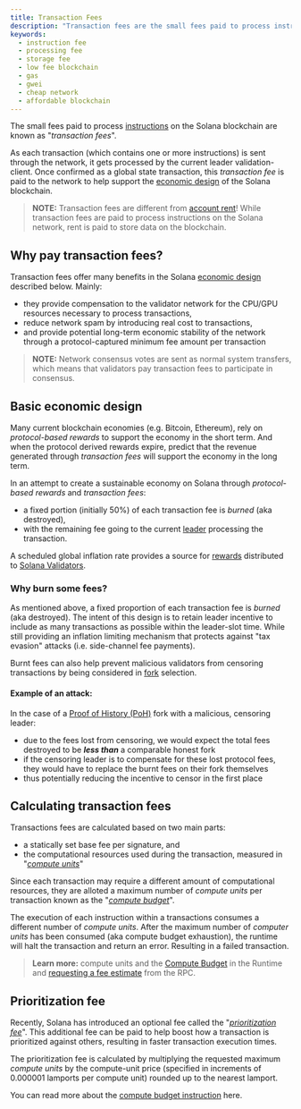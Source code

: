 ```yaml
---
title: Transaction Fees
description: "Transaction fees are the small fees paid to process instructions on the network. These fees are based on computation and an optional prioritization fee."
keywords:
  - instruction fee
  - processing fee
  - storage fee
  - low fee blockchain
  - gas
  - gwei
  - cheap network
  - affordable blockchain
---
```


The small fees paid to process [instructions](./terminology.md#instruction) on the Solana blockchain are known as "_transaction fees_".

As each transaction (which contains one or more instructions) is sent through the network, it gets processed by the current leader validation-client. Once confirmed as a global state transaction, this _transaction fee_ is paid to the network to help support the [economic design](#economic-design) of the Solana blockchain.

> **NOTE:** Transaction fees are different from [account rent](./terminology.md#rent)!
> While transaction fees are paid to process instructions on the Solana network, rent is paid to store data on the blockchain.

<!-- > You can learn more about rent here: [What is rent?](./developing/intro/rent.md) -->

## Why pay transaction fees?

Transaction fees offer many benefits in the Solana [economic design](#basic-economic-design) described below. Mainly:

- they provide compensation to the validator network for the CPU/GPU resources necessary to process transactions,
- reduce network spam by introducing real cost to transactions,
- and provide potential long-term economic stability of the network through a protocol-captured minimum fee amount per transaction

> **NOTE:** Network consensus votes are sent as normal system transfers, which means that validators pay transaction fees to participate in consensus.

## Basic economic design

Many current blockchain economies \(e.g. Bitcoin, Ethereum\), rely on _protocol-based rewards_ to support the economy in the short term. And when the protocol derived rewards expire, predict that the revenue generated through _transaction fees_ will support the economy in the long term.

In an attempt to create a sustainable economy on Solana through _protocol-based rewards_ and _transaction fees_:

- a fixed portion (initially 50%) of each transaction fee is _burned_ (aka destroyed),
- with the remaining fee going to the current [leader](./terminology.md#leader) processing the transaction.

A scheduled global inflation rate provides a source for [rewards](./implemented-proposals/staking-rewards.md) distributed to [Solana Validators](../src/running-validator.md).

### Why burn some fees?

As mentioned above, a fixed proportion of each transaction fee is _burned_ (aka destroyed). The intent of this design is to retain leader incentive to include as many transactions as possible within the leader-slot time. While still providing an inflation limiting mechanism that protects against "tax evasion" attacks \(i.e. side-channel fee payments\).

Burnt fees can also help prevent malicious validators from censoring transactions by being considered in [fork](./terminology.md#fork) selection.

#### Example of an attack:

In the case of a [Proof of History (PoH)](./terminology.md#proof-of-history-poh) fork with a malicious, censoring leader:

- due to the fees lost from censoring, we would expect the total fees destroyed to be **_less than_** a comparable honest fork
- if the censoring leader is to compensate for these lost protocol fees, they would have to replace the burnt fees on their fork themselves
- thus potentially reducing the incentive to censor in the first place

## Calculating transaction fees

Transactions fees are calculated based on two main parts:

- a statically set base fee per signature, and
- the computational resources used during the transaction, measured in "[_compute units_](./terminology.md#compute-units)"

Since each transaction may require a different amount of computational resources, they are alloted a maximum number of _compute units_ per transaction known as the "[_compute budget_](./terminology.md#compute-budget)".

The execution of each instruction within a transactions consumes a different number of _compute units_. After the maximum number of _computer units_ has been consumed (aka compute budget exhaustion), the runtime will halt the transaction and return an error. Resulting in a failed transaction.

> **Learn more:** compute units and the [Compute Budget](./developing/programming-model/runtime#compute-budget) in the Runtime and [requesting a fee estimate](../api/http#getfeeformessage) from the RPC.

## Prioritization fee

Recently, Solana has introduced an optional fee called the "_[prioritization fee](./terminology.md#prioritization-fee)_". This additional fee can be paid to help boost how a transaction is prioritized against others, resulting in faster transaction execution times.

The prioritization fee is calculated by multiplying the requested maximum _compute units_ by the compute-unit price (specified in increments of 0.000001 lamports per compute unit) rounded up to the nearest lamport.

You can read more about the [compute budget instruction](./developing/programming-model/runtime.md#compute-budget) here.
